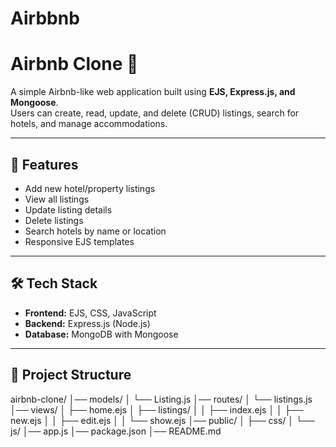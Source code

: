 # Airbbnb
# Airbnb Clone 🏡

A simple Airbnb-like web application built using **EJS, Express.js, and Mongoose**.  
Users can create, read, update, and delete (CRUD) listings, search for hotels, and manage accommodations.

---

## 🚀 Features
- Add new hotel/property listings
- View all listings
- Update listing details
- Delete listings
- Search hotels by name or location
- Responsive EJS templates

---

## 🛠️ Tech Stack
- **Frontend:** EJS, CSS, JavaScript
- **Backend:** Express.js (Node.js)
- **Database:** MongoDB with Mongoose

---

## 📂 Project Structure
airbnb-clone/
│── models/
│ └── Listing.js
│── routes/
│ └── listings.js
│── views/
│ ├── home.ejs
│ ├── listings/
│ │ ├── index.ejs
│ │ ├── new.ejs
│ │ ├── edit.ejs
│ │ └── show.ejs
│── public/
│ ├── css/
│ └── js/
│── app.js
│── package.json
│── README.md
